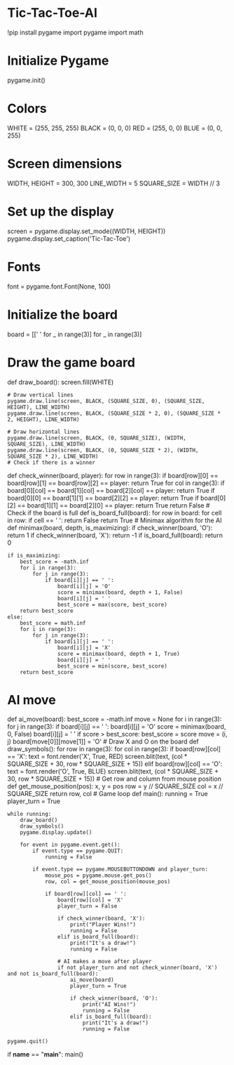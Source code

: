 # Tic-Tac-Toe-AI
!pip install pygame
import pygame
import math
# Initialize Pygame
pygame.init()
# Colors
WHITE = (255, 255, 255)
BLACK = (0, 0, 0)
RED = (255, 0, 0)
BLUE = (0, 0, 255)
# Screen dimensions
WIDTH, HEIGHT = 300, 300
LINE_WIDTH = 5
SQUARE_SIZE = WIDTH // 3
# Set up the display
screen = pygame.display.set_mode((WIDTH, HEIGHT))
pygame.display.set_caption('Tic-Tac-Toe')
# Fonts
font = pygame.font.Font(None, 100)
# Initialize the board
board = [[' ' for _ in range(3)] for _ in range(3)]
# Draw the game board
def draw_board():
    screen.fill(WHITE)
    
    # Draw vertical lines
    pygame.draw.line(screen, BLACK, (SQUARE_SIZE, 0), (SQUARE_SIZE, HEIGHT), LINE_WIDTH)
    pygame.draw.line(screen, BLACK, (SQUARE_SIZE * 2, 0), (SQUARE_SIZE * 2, HEIGHT), LINE_WIDTH)
    
    # Draw horizontal lines
    pygame.draw.line(screen, BLACK, (0, SQUARE_SIZE), (WIDTH, SQUARE_SIZE), LINE_WIDTH)
    pygame.draw.line(screen, BLACK, (0, SQUARE_SIZE * 2), (WIDTH, SQUARE_SIZE * 2), LINE_WIDTH)
    # Check if there is a winner
def check_winner(board, player):
    for row in range(3):
        if board[row][0] == board[row][1] == board[row][2] == player:
            return True
    for col in range(3):
        if board[0][col] == board[1][col] == board[2][col] == player:
            return True
    if board[0][0] == board[1][1] == board[2][2] == player:
        return True
    if board[0][2] == board[1][1] == board[2][0] == player:
        return True
    return False
    # Check if the board is full
def is_board_full(board):
    for row in board:
        for cell in row:
            if cell == ' ':
                return False
    return True
    # Minimax algorithm for the AI
def minimax(board, depth, is_maximizing):
    if check_winner(board, 'O'):
        return 1
    if check_winner(board, 'X'):
        return -1
    if is_board_full(board):
        return 0
    
    if is_maximizing:
        best_score = -math.inf
        for i in range(3):
            for j in range(3):
                if board[i][j] == ' ':
                    board[i][j] = 'O'
                    score = minimax(board, depth + 1, False)
                    board[i][j] = ' '
                    best_score = max(score, best_score)
        return best_score
    else:
        best_score = math.inf
        for i in range(3):
            for j in range(3):
                if board[i][j] == ' ':
                    board[i][j] = 'X'
                    score = minimax(board, depth + 1, True)
                    board[i][j] = ' '
                    best_score = min(score, best_score)
        return best_score
# AI move
def ai_move(board):
    best_score = -math.inf
    move = None
    for i in range(3):
        for j in range(3):
            if board[i][j] == ' ':
                board[i][j] = 'O'
                score = minimax(board, 0, False)
                board[i][j] = ' '
                if score > best_score:
                    best_score = score
                    move = (i, j)
    board[move[0]][move[1]] = 'O'
    # Draw X and O on the board
def draw_symbols():
    for row in range(3):
        for col in range(3):
            if board[row][col] == 'X':
                text = font.render('X', True, RED)
                screen.blit(text, (col * SQUARE_SIZE + 30, row * SQUARE_SIZE + 15))
            elif board[row][col] == 'O':
                text = font.render('O', True, BLUE)
                screen.blit(text, (col * SQUARE_SIZE + 30, row * SQUARE_SIZE + 15))
                # Get row and column from mouse position
def get_mouse_position(pos):
    x, y = pos
    row = y // SQUARE_SIZE
    col = x // SQUARE_SIZE
    return row, col
    # Game loop
def main():
    running = True
    player_turn = True
    
    while running:
        draw_board()
        draw_symbols()
        pygame.display.update()
        
        for event in pygame.event.get():
            if event.type == pygame.QUIT:
                running = False
            
            if event.type == pygame.MOUSEBUTTONDOWN and player_turn:
                mouse_pos = pygame.mouse.get_pos()
                row, col = get_mouse_position(mouse_pos)
                
                if board[row][col] == ' ':
                    board[row][col] = 'X'
                    player_turn = False
                    
                    if check_winner(board, 'X'):
                        print("Player Wins!")
                        running = False
                    elif is_board_full(board):
                        print("It's a draw!")
                        running = False
                    
                    # AI makes a move after player
                    if not player_turn and not check_winner(board, 'X') and not is_board_full(board):
                        ai_move(board)
                        player_turn = True
                        
                        if check_winner(board, 'O'):
                            print("AI Wins!")
                            running = False
                        elif is_board_full(board):
                            print("It's a draw!")
                            running = False
    
    pygame.quit()
if __name__ == "__main__":
    main()
